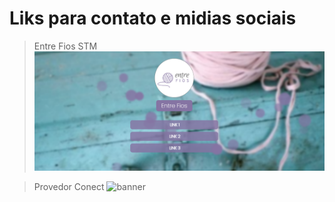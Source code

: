 # Liks para contato e midias sociais

> Entre Fios STM
![banner](img/banner_entrefios.png)

> Provedor Conect
![banner](img/banner_conect.png.png)
